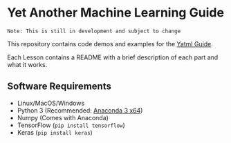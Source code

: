# Yet Another Machine Learning Guide

`Note: This is still in development and subject to change`

This repository contains code demos and examples for the [Yatml Guide](https://1drv.ms/p/s!AhBV_pq3X7p3gs9uS6ygLdc01QTVFA). 

Each Lesson contains a README with a brief description of each part and what it works.

## Software Requirements
* Linux/MacOS/Windows
* Python 3 (Recommended: [Anaconda 3 x64](https://www.continuum.io/downloads))
* Numpy (Comes with Anaconda)
* TensorFlow (`pip install tensorflow`)
* Keras (`pip install keras`)
